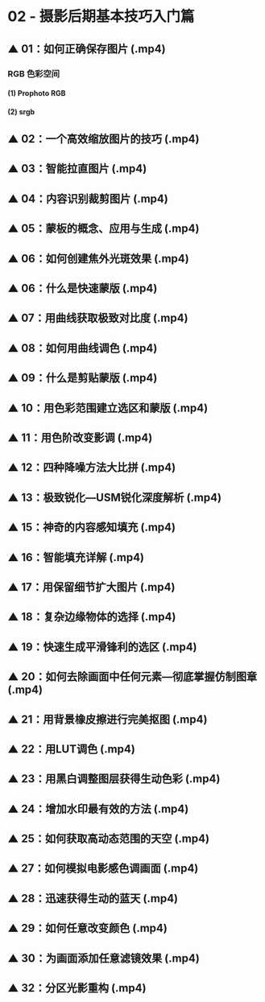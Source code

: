 # 02 - 摄影后期基本技巧入门篇



## ▲ 01：如何正确保存图片 (.mp4)

### RGB 色彩空间

#### (1) Prophoto RGB

#### (2) srgb

## ▲ 02：一个高效缩放图片的技巧 (.mp4)



## ▲ 03：智能拉直图片 (.mp4)



## ▲ 04：内容识别裁剪图片 (.mp4)



## ▲ 05：蒙板的概念、应用与生成 (.mp4)



## ▲ 06：如何创建焦外光斑效果 (.mp4)



## ▲ 06：什么是快速蒙版 (.mp4)



## ▲ 07：用曲线获取极致对比度 (.mp4)



## ▲ 08：如何用曲线调色 (.mp4)



## ▲ 09：什么是剪贴蒙版 (.mp4)



## ▲ 10：用色彩范围建立选区和蒙版 (.mp4)



## ▲ 11：用色阶改变影调 (.mp4)



## ▲ 12：四种降噪方法大比拼 (.mp4)



## ▲ 13：极致锐化—USM锐化深度解析 (.mp4)



## ▲ 15：神奇的内容感知填充 (.mp4)



## ▲ 16：智能填充详解 (.mp4)



## ▲ 17：用保留细节扩大图片 (.mp4)



## ▲ 18：复杂边缘物体的选择 (.mp4)



## ▲ 19：快速生成平滑锋利的选区 (.mp4)



## ▲ 20：如何去除画面中任何元素—彻底掌握仿制图章 (.mp4)



## ▲ 21：用背景橡皮擦进行完美抠图 (.mp4)



## ▲ 22：用LUT调色 (.mp4)



## ▲ 23：用黑白调整图层获得生动色彩 (.mp4)



## ▲ 24：增加水印最有效的方法 (.mp4)



## ▲ 25：如何获取高动态范围的天空 (.mp4)



## ▲ 27：如何模拟电影感色调画面 (.mp4)



## ▲ 28：迅速获得生动的蓝天 (.mp4)



## ▲ 29：如何任意改变颜色 (.mp4)



## ▲ 30：为画面添加任意滤镜效果 (.mp4)



## ▲ 32：分区光影重构 (.mp4)

